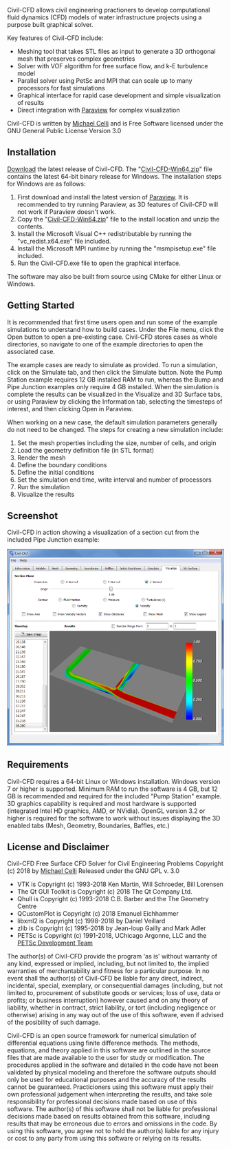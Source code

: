 Civil-CFD allows civil engineering practioners to develop computational fluid dynamics (CFD) models of water infrastructure projects using a purpose built graphical solver.  

Key features of Civil-CFD include:
* Meshing tool that takes STL files as input to generate a 3D orthogonal mesh that preserves complex geometries
* Solver with VOF algorithm for free surface flow, and k-E turbulence model
* Parallel solver using PetSc and MPI that can scale up to many processors for fast simulations
* Graphical interface for rapid case development and simple visualization of results
* Direct integration with [Paraview](https://www.paraview.org) for complex visualization

Civil-CFD is written by [Michael Celli](www.linkedin.com/in/michael-celli-civil-engineer) and is Free Software licensed under the GNU General Public License Version 3.0 

## Installation

[Download](https://github.com/civilcfd/Civil-CFD/releases) the latest release of Civil-CFD.  The "[Civil-CFD-Win64.zip](https://github.com/civilcfd/Civil-CFD/releases/download/v0.1.1/Civil-CFD-Win64.zip)" file contains the latest 64-bit binary release for Windows.  The installation steps for Windows are as follows:

1. First download and install the latest version of [Paraview](https://www.paraview.org).  It is recommended to try running Paraview, as 3D features of Civil-CFD will not work if Paraview doesn't work.
2. Copy the "[Civil-CFD-Win64.zip](https://github.com/civilcfd/Civil-CFD/releases/download/v0.1.1/Civil-CFD-Win64.zip)" file to the install location and unzip the contents.  
3. Install the Microsoft Visual C++ redistributable by running the "vc_redist.x64.exe" file included. 
4. Install the Microsoft MPI runtime by running the "msmpisetup.exe" file included.
5. Run the Civil-CFD.exe file to open the graphical interface.

The software may also be built from source using CMake for either Linux or Windows.

## Getting Started

It is recommended that first time users open and run some of the example simulations to understand how to build cases.  Under the File menu, click the Open button to open a pre-existing case.  Civil-CFD stores cases as whole directories, so navigate to one of the example directories to open the associated case.  

The example cases are ready to simulate as provided.  To run a simulation, click on the Simulate tab, and then click the Simulate button.  Note the Pump Station example requires 12 GB installed RAM to run, whereas the Bump and Pipe Junction examples only require 4 GB installed.  When the simulation is complete the results can be visualized in the Visualize and 3D Surface tabs, or using Paraview by clicking the Information tab, selecting the timesteps of interest, and then clicking Open in Paraview.  

When working on a new case, the default simulation parameters generally do not need to be changed.  The steps for creating a new simulation include:

1. Set the mesh properties including the size, number of cells, and origin
2. Load the geometry definition file (in STL format)
3. Render the mesh
4. Define the boundary conditions
5. Define the initial conditions
6. Set the simulation end time, write interval and number of processors
7. Run the simulation
8. Visualize the results

## Screenshot

Civil-CFD in action showing a visualization of a section cut from the included Pipe Junction example:

![Screenshot](Screenshot.png)

## Requirements

Civil-CFD requires a 64-bit Linux or Windows installation.  Windows version 7 or higher is supported.  Minimum RAM to run the software is 4 GB, but 12 GB is recommended and required for the included "Pump Station" example.  3D graphics capability is required and most hardware is supported (integrated Intel HD graphics, AMD, or NVidia).  OpenGL version 3.2 or higher is required for the software to work without issues displaying the 3D enabled tabs (Mesh, Geometry, Boundaries, Baffles, etc.)

## License and Disclaimer

Civil-CFD
Free Surface CFD Solver for Civil Engineering Problems
Copyright (c) 2018 by [Michael Celli](www.linkedin.com/in/michael-celli-civil-engineer)
Released under the GNU GPL v. 3.0 

* VTK is Copyright (c) 1993-2018 Ken Martin, Will Schroeder, Bill Lorensen
* The Qt GUI Toolkit is Copyright (c) 2018 The Qt Company Ltd.
* Qhull is Copyright (c) 1993-2018 C.B. Barber and the The Geometry Centre
* QCustomPlot is Copyright (c) 2018 Emanuel Eichhammer
* libxml2 is Copyright (c) 1998-2018 by Daniel Veillard
* zlib is Copyright (c) 1995-2018 by Jean-loup Gailly and Mark Adler
* PETSc is Copyright (c) 1991-2018, UChicago Argonne, LLC and the [PETSc Development Team](http://www.mcs.anl.gov/petsc/miscellaneous/index.html)

The author(s) of Civil-CFD provide the program 'as is' without warranty of any kind, expressed or implied, including, but not limited to, the implied warranties of merchantability and fitness for a particular purpose. In no event shall the author(s) of Civil-CFD be liable for any direct, indirect, incidental, special, exemplary, or consequential damages (including, but not limited to, procurement of substitute goods or services; loss of use, data or profits; or business interruption) however caused and on any theory of liability, whether in contract, strict liability, or tort (including negligence or otherwise) arising in any way out of the use of this software, even if advised of the posibility of such damage.  

Civil-CFD is an open source framework for numerical simulation of differential equations using finite difference methods. The methods, equations, and theory applied in this software are outlined in the source files that are made available to the user for study or modification. The procedures applied in the software and detailed in the code have not been validated by physical modeling and therefore the software outputs should only be used for educational purposes and the accuracy of the results cannot be guaranteed. Practicioners using this software must apply their own professional judgement when interpreting the results, and take sole responsibility for professional decisions made based on use of this software. The author(s) of this software shall not be liable for professional decisions made based on results obtained from this software, including results that may be erroneous due to errors and omissions in the code. By using this software, you agree not to hold the author(s) liable for any injury or cost to any party from using this software or relying on its results.


